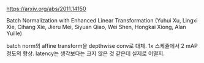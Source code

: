 https://arxiv.org/abs/2011.14150

Batch Normalization with Enhanced Linear Transformation (Yuhui Xu, Lingxi Xie, Cihang Xie, Jieru Mei, Siyuan Qiao, Wei Shen, Hongkai Xiong, Alan Yuille)

batch norm의 affine transform을 depthwise conv로 대체. 1x 스케쥴에서 2 mAP 정도의 향상. latency는 생각보다는 크지 않은 것 같은데 실제로 어떨지.